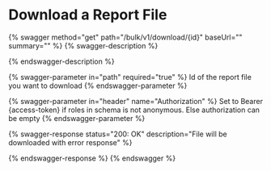 # Download a Report File

{% swagger method="get" path="/bulk/v1/download/{id}" baseUrl="" summary="" %}
{% swagger-description %}

{% endswagger-description %}

{% swagger-parameter in="path" required="true" %}
Id of the report file you want to download
{% endswagger-parameter %}

{% swagger-parameter in="header" name="Authorization" %}
Set to Bearer {access-token} if roles in schema is not anonymous. Else authorization can be empty
{% endswagger-parameter %}

{% swagger-response status="200: OK" description="File will be downloaded with error response" %}

{% endswagger-response %}
{% endswagger %}
